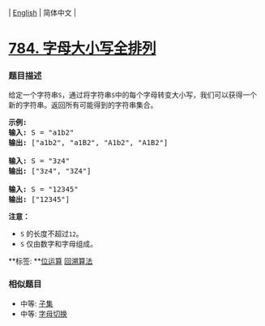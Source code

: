 | [English](README_EN.md) | 简体中文 |

# [784. 字母大小写全排列](https://leetcode-cn.com/problems/letter-case-permutation)
 ### 题目描述
<p>给定一个字符串<code>S</code>，通过将字符串<code>S</code>中的每个字母转变大小写，我们可以获得一个新的字符串。返回所有可能得到的字符串集合。</p>

<pre>
<strong>示例:</strong>
<strong>输入:</strong> S = &quot;a1b2&quot;
<strong>输出:</strong> [&quot;a1b2&quot;, &quot;a1B2&quot;, &quot;A1b2&quot;, &quot;A1B2&quot;]

<strong>输入:</strong> S = &quot;3z4&quot;
<strong>输出:</strong> [&quot;3z4&quot;, &quot;3Z4&quot;]

<strong>输入:</strong> S = &quot;12345&quot;
<strong>输出:</strong> [&quot;12345&quot;]
</pre>

<p><strong>注意：</strong></p>

<ul>
	<li><code>S</code>&nbsp;的长度不超过<code>12</code>。</li>
	<li><code>S</code>&nbsp;仅由数字和字母组成。</li>
</ul>

**标签:	**[位运算](https://leetcode-cn.com/tag/bit-manipulation) [回溯算法](https://leetcode-cn.com/tag/backtracking) 
 ### 相似题目
- 中等:	[子集](https://leetcode-cn.com/problems/subsets) 
- 中等:	[字母切换](https://leetcode-cn.com/problems/brace-expansion) 
